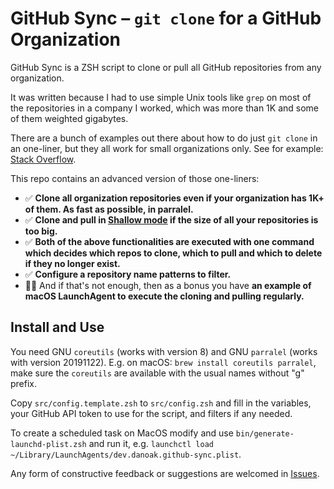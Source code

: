 # GitHub Sync – `git clone` for a GitHub Organization

GitHub Sync is a ZSH script to clone or pull all GitHub repositories from any organization.

It was written because I had to use simple Unix tools like `grep` on most of the repositories in a company I worked, which was more than 1K and some of them weighted gigabytes.

There are a bunch of examples out there about how to do just `git clone` in an one-liner, but they all work for small organizations only. See for example: [Stack Overflow](https://stackoverflow.com/questions/19576742/how-to-clone-all-repos-at-once-from-github).

This repo contains an advanced version of those one-liners:
- ✅ **Clone all organization repositories even if your organization has 1K+ of them. As fast as possible, in parralel.**
- ✅ **Clone and pull in [Shallow mode](https://git-scm.com/docs/shallow) if the size of all your repositories is too big.**
- ✅ **Both of the above functionalities are executed with one command which decides which repos to clone, which to pull and which to delete if they no longer exist.**
- ✅ **Configure a repository name patterns to filter.**
- 🤷‍♂️ And if that's not enough, then as a bonus you have **an example of macOS LaunchAgent to execute the cloning and pulling regularly.**

## Install and Use

You need GNU `coreutils` (works with version 8) and GNU `parralel` (works with version 20191122). E.g. on macOS: `brew install coreutils parralel`, make sure the `coreutils` are available with the usual names without "g" prefix.

Copy `src/config.template.zsh` to `src/config.zsh` and fill in the variables, your GitHub API token to use for the script, and filters if any needed.

To create a scheduled task on MacOS modify and use `bin/generate-launchd-plist.zsh` and run it, e.g. `launchctl load ~/Library/LaunchAgents/dev.danoak.github-sync.plist`.

Any form of constructive feedback or suggestions are welcomed in [Issues](https://github.com/danylo-dubinin/github-sync/issues).
